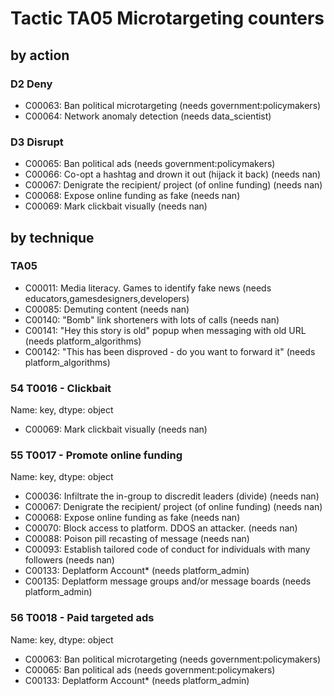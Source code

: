 # Tactic TA05 Microtargeting counters

## by action


### D2 Deny
* C00063: Ban political microtargeting (needs government:policymakers)
* C00064: Network anomaly detection (needs data_scientist)

### D3 Disrupt
* C00065: Ban political ads (needs government:policymakers)
* C00066: Co-opt a hashtag and drown it out (hijack it back) (needs nan)
* C00067: Denigrate the recipient/ project (of online funding) (needs nan)
* C00068: Expose online funding as fake (needs nan)
* C00069: Mark clickbait visually (needs nan)

## by technique


### TA05
* C00011: Media literacy. Games to identify fake news (needs educators,gamesdesigners,developers)
* C00085: Demuting content (needs nan)
* C00140: "Bomb" link shorteners with lots of calls (needs nan)
* C00141: "Hey this story is old" popup when messaging with old URL (needs platform_algorithms)
* C00142: "This has been disproved - do you want to forward it" (needs platform_algorithms)

### 54    T0016 - Clickbait
Name: key, dtype: object
* C00069: Mark clickbait visually (needs nan)

### 55    T0017 - Promote online funding
Name: key, dtype: object
* C00036: Infiltrate the in-group to discredit leaders (divide) (needs nan)
* C00067: Denigrate the recipient/ project (of online funding) (needs nan)
* C00068: Expose online funding as fake (needs nan)
* C00070: Block access to platform. DDOS an attacker. (needs nan)
* C00088: Poison pill recasting of message (needs nan)
* C00093: Establish tailored code of conduct for individuals with many followers (needs nan)
* C00133: Deplatform Account* (needs platform_admin)
* C00135: Deplatform message groups and/or message boards (needs platform_admin)

### 56    T0018 - Paid targeted ads
Name: key, dtype: object
* C00063: Ban political microtargeting (needs government:policymakers)
* C00065: Ban political ads (needs government:policymakers)
* C00133: Deplatform Account* (needs platform_admin)
